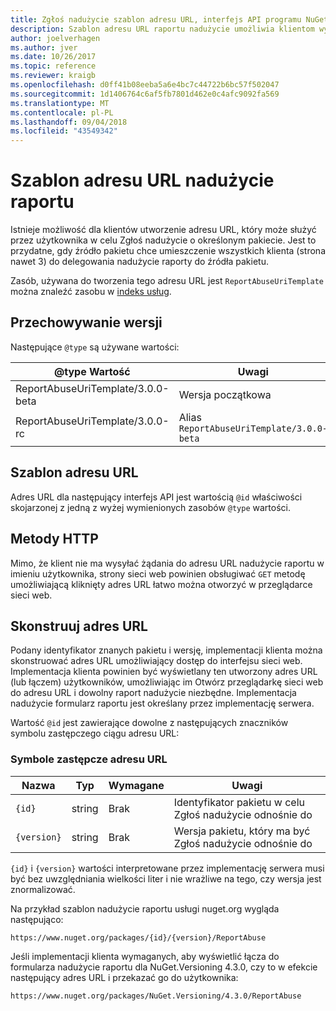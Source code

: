 ```yaml
---
title: Zgłoś nadużycie szablon adresu URL, interfejs API programu NuGet
description: Szablon adresu URL raportu nadużycie umożliwia klientom wyświetlane łącza zgłaszania nadużycia w jego interfejsie użytkownika.
author: joelverhagen
ms.author: jver
ms.date: 10/26/2017
ms.topic: reference
ms.reviewer: kraigb
ms.openlocfilehash: d0ff41b08eeba5a6e4bc7c44722b6bc57f502047
ms.sourcegitcommit: 1d1406764c6af5fb7801d462e0c4afc9092fa569
ms.translationtype: MT
ms.contentlocale: pl-PL
ms.lasthandoff: 09/04/2018
ms.locfileid: "43549342"
---
```

# <a name="report-abuse-url-template"></a>Szablon adresu URL nadużycie raportu

Istnieje możliwość dla klientów utworzenie adresu URL, który może służyć przez użytkownika w celu Zgłoś nadużycie o określonym pakiecie. Jest to przydatne, gdy źródło pakietu chce umieszczenie wszystkich klienta (strona nawet 3) do delegowania nadużycie raporty do źródła pakietu.

Zasób, używana do tworzenia tego adresu URL jest `ReportAbuseUriTemplate` można znaleźć zasobu w [indeks usług](service-index.md).

## <a name="versioning"></a>Przechowywanie wersji

Następujące `@type` są używane wartości:

@type Wartość                       | Uwagi
--------------------------------- | -----
ReportAbuseUriTemplate/3.0.0-beta | Wersja początkowa
ReportAbuseUriTemplate/3.0.0-rc   | Alias `ReportAbuseUriTemplate/3.0.0-beta`

## <a name="url-template"></a>Szablon adresu URL

Adres URL dla następujący interfejs API jest wartością `@id` właściwości skojarzonej z jedną z wyżej wymienionych zasobów `@type` wartości.

## <a name="http-methods"></a>Metody HTTP

Mimo, że klient nie ma wysyłać żądania do adresu URL nadużycie raportu w imieniu użytkownika, strony sieci web powinien obsługiwać `GET` metodę umożliwiającą kliknięty adres URL łatwo można otworzyć w przeglądarce sieci web.

## <a name="construct-the-url"></a>Skonstruuj adres URL

Podany identyfikator znanych pakietu i wersję, implementacji klienta można skonstruować adres URL umożliwiający dostęp do interfejsu sieci web. Implementacja klienta powinien być wyświetlany ten utworzony adres URL (lub łączem) użytkowników, umożliwiając im Otwórz przeglądarkę sieci web do adresu URL i dowolny raport nadużycie niezbędne. Implementacja nadużycie formularz raportu jest określany przez implementację serwera.

Wartość `@id` jest zawierające dowolne z następujących znaczników symbolu zastępczego ciągu adresu URL:

### <a name="url-placeholders"></a>Symbole zastępcze adresu URL

Nazwa        | Typ    | Wymagane | Uwagi
----------- | ------- | -------- | -----
`{id}`      | string  | Brak       | Identyfikator pakietu w celu Zgłoś nadużycie odnośnie do
`{version}` | string  | Brak       | Wersja pakietu, który ma być Zgłoś nadużycie odnośnie do

`{id}` i `{version}` wartości interpretowane przez implementację serwera musi być bez uwzględniania wielkości liter i nie wrażliwe na tego, czy wersja jest znormalizować.

Na przykład szablon nadużycie raportu usługi nuget.org wygląda następująco:

    https://www.nuget.org/packages/{id}/{version}/ReportAbuse

Jeśli implementacji klienta wymaganych, aby wyświetlić łącza do formularza nadużycie raportu dla NuGet.Versioning 4.3.0, czy to w efekcie następujący adres URL i przekazać go do użytkownika:

    https://www.nuget.org/packages/NuGet.Versioning/4.3.0/ReportAbuse
